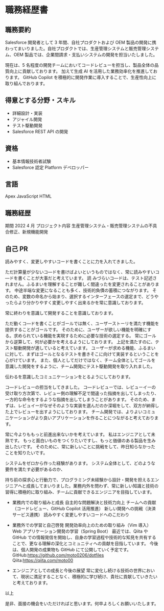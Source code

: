 # 職務経歴書

## 職務要約

Salesforce 開発者として 3 年間、自社プロダクトおよび OEM 製品の開発に携わってまいりました。自社プロダクトでは、生産管理システムと販売管理システム、OEM 製品では、企業間請求・支払いシステムの開発を担当いたしました。

現在は、5 名程度の開発チームにおいてコードレビューを担当し、製品全体の品質向上に貢献しております。
加えて生成 AI を活用した業務効率化を推進しております。
GitHub Copilot を積極的に開発作業に導入することで、生産性向上に取り組んでおります。

## 得意とする分野・スキル

-   詳細設計・実装
-   アジャイル開発
-   テスト駆動開発
-   Salesforce REST API の開発

## 資格

-   基本情報技術者試験
-   Salesforce 認定 Platform デベロッパー

## 言語

Apex
JavaScript
HTML

## 職務経歴

期間
2022 4 月
プロジェクト内容
生産管理システム・販売管理システムの不具合修正、新規機能開発

## 自己 PR

読みやすく、変更しやすいコードを書くことに力を入れてきました。

ただ計算量が少ないコ―ドを書けばよいというものではなく、常に読みやすいコ―ドを書くことが大事だと考えています。
読 みづらいコ―ドは、テスト記述されません。ふるまいを理解することが難しく間違ったを変更されることがあります。
中途半端な変更になることも多く、技術的負債の蓄積につながります。
そのため、変数の命名から始まり、選択するインターフェースの選定まで、どうやったらより分かりやすく変更しやすく出来るかを常に意識しております。

常に終わりを意識して開発することを意識しております。

ただ動くコ―ドを書くことがゴールでは無く、ユーザーストーリを満たす機能を提供することがゴールです。
そのために、ユーザーが欲しい機能を明確にする。求められている機能を実現するために必要な技術の選定する。
常にゴールから逆算して、何が必要かを考えるようにしております。
上記を満たすのに、テスト駆動開発が適していると考えています。
ユーザーが求める機能、ふるまいに対して、まずはゴールとなるテストを書きそこに向けて実装するということを心がけています。
また、個人としてだけではなく、チーム全体としてゴールを意識した開発をするように、チーム開発にテスト駆動開発を取り入れました。

伝わるを意識したコミュニケーションをとるようにしております。

コ―ドレビューの担当をしてきました。
コ―ドレビューでは、レビューイーの受け取り方次第で、レビュー側の理解不足で間違った指摘を出してしまったり、一方的な命令をするような指摘を出してしまうことがあります。
そのため、まずは、レビュイーがなぜそのような実装を選んだのか深堀をして、双方が納得した上でレビューを出すようにしております。
チーム開発では、よりよいコミュニケーションがより良いアプリケーションを作ることにつながると考えております。

常に今よりももっと前進出来ないかを考えています。
私はエンジニアとして未熟です。
もっと面白いものをつくりたいですし、もっと価値のある製品を生み出したいです。
そのために、常に新しいことに挑戦をして、昨日知らなかったことを知りたいです。

システムをゼロから作った経験があります。
システム全体として、どのような要件を満たす必要があるのか、

持ち前の探求心と行動力で、プログラミング未経験から設計・開発を担えるエンジニアへと成長してまいりました。業務内外を問わず、常に新しい知識と技術の習得に積極的に取り組み、チームに貢献できるエンジニアを目指しています。

-   業務内での取り組みと成長
    自主的な問題解決と技術力向上
    チームへの貢献（コードレビュー、GitHub Copilot 活用推進）
    新しい開発への挑戦（決済サービス連携）
    読みやすく変更しやすいコードへのこだわり

-   業務外での学習と自己啓発
    開発効率向上のための取り組み（Vim 導入）
    Web アプリケーション開発の学習（Spring Boot）
    最近では、Qiita や GitHub での情報発信を開始し、自身の学習過程や技術的な知見を共有することで、更なる理解の深化とコミュニティへの貢献を目指しています。
    今後は、個人開発の成果物も GitHub にて公開していく予定です。
    GitHub:https://github.com/moto0206/dotfiles
    Qiita:https://qiita.com/moto00

-   エンジニアとしての成長と今後の展望
    常に変化し続ける技術の世界において、現状に満足することなく、積極的に学び続け、貴社に貢献していきたいと考えております。

以上

是非、面接の機会をいただければと思います。何卒よろしくお願いいたします。
